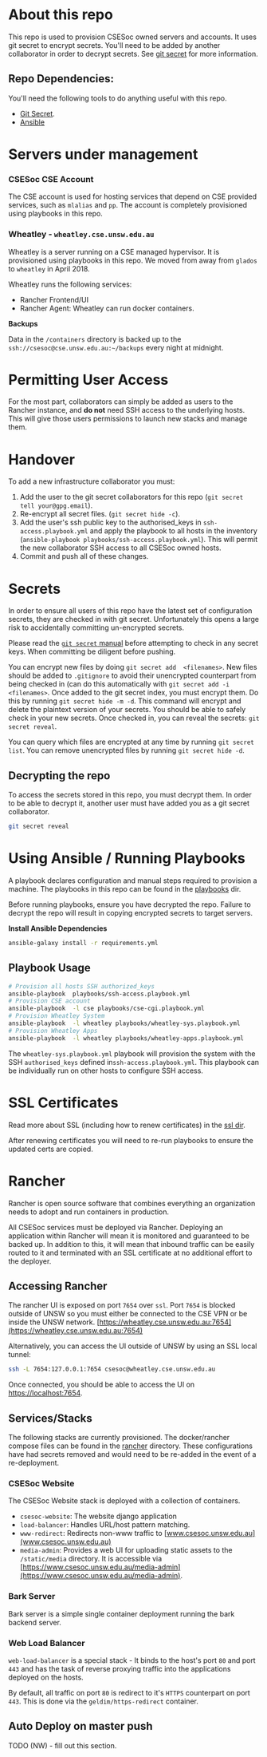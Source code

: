 # About this repo
This repo is used to provision CSESoc owned servers and accounts. It uses git secret to encrypt secrets. You'll need to be added by another collaborator in order to decrypt secrets. See [git secret](http://git-secret.io/) for more information.

## Repo Dependencies:

You'll need the following tools to do anything useful with this repo.

  - [Git Secret](http://git-secret.io/).
  - [Ansible](http://docs.ansible.com/ansible/latest/installation_guide/intro_installation.html)

# Servers under management

### CSESoc CSE Account

The CSE account is used for hosting services that depend on CSE provided services, such as `mlalias` and `pp`. The account is completely provisioned using playbooks in this repo.

### Wheatley - `wheatley.cse.unsw.edu.au`

Wheatley is a server running on a CSE managed hypervisor. It is provisioned using playbooks in this repo. We moved from away from `glados` to `wheatley` in April 2018.

Wheatley runs the following services:

- Rancher Frontend/UI
- Rancher Agent: Wheatley can run docker containers.

**Backups**

Data in the `/containers` directory is backed up to the `ssh://csesoc@cse.unsw.edu.au:~/backups` every night at midnight.

# Permitting User Access

For the most part, collaborators can simply be added as users to the Rancher instance, and **do not** need SSH access to the underlying hosts. This will give those users permissions to launch new stacks and manage them.

# Handover

To add a new infrastructure collaborator you must:

1. Add the user to the git secret collaborators for this repo (`git secret tell your@gpg.email`).
2. Re-encrypt all secret files. (`git secret hide -c`).
3. Add the user's ssh public key to the authorised_keys in `ssh-access.playbook.yml` and apply the playbook to all hosts in the inventory (`ansible-playbook playbooks/ssh-access.playbook.yml`). This will permit the new collaborator SSH access to all CSESoc owned hosts.
4. Commit and push all of these changes.


# Secrets

In order to ensure all users of this repo have the latest set of configuration secrets, they are checked in with git secret. Unfortunately this opens a large risk to accidentally committing un-encrypted secrets.

Please read the [`git secret` manual](http://git-secret.io/) before attempting to check in any secret keys. When committing be diligent before pushing.

You can encrypt new files by doing `git secret add  <filenames>`. New files should be added to `.gitignore` to avoid their unencrypted counterpart from being checked in (can do this automatically with `git secret add -i <filenames>`. Once added to the git secret index, you must encrypt them. Do this by running `git secret hide -m -d`. This command will encrypt and delete the plaintext version of your secrets. You should be able to safely check in your new secrets. Once checked in, you can reveal the secrets: `git secret reveal`.

You can query which files are encrypted at any time by running `git secret list`. You can remove unencrypted files by running `git secret hide -d`.


## Decrypting the repo

To access the secrets stored in this repo, you must decrypt them. In order to be able to decrypt it, another user must have added you as a git secret collaborator.

```bash
git secret reveal
```

# Using Ansible / Running Playbooks

A playbook declares configuration and manual steps required to provision a machine. The playbooks in this repo can be found in the [playbooks](ansible/playbooks/) dir.

Before running playbooks, ensure you have decrypted the repo. Failure to decrypt the repo will result in copying encrypted secrets to target servers.

**Install Ansible Dependencies**

```bash
ansible-galaxy install -r requirements.yml
```

## Playbook Usage

```bash
# Provision all hosts SSH authorized_keys
ansible-playbook  playbooks/ssh-access.playbook.yml
# Provision CSE account
ansible-playbook  -l cse playbooks/cse-cgi.playbook.yml
# Provision Wheatley System
ansible-playbook  -l wheatley playbooks/wheatley-sys.playbook.yml
# Provision Wheatley Apps
ansible-playbook  -l wheatley playbooks/wheatley-apps.playbook.yml
```

The `wheatley-sys.playbook.yml` playbook will provision the system with the SSH `authorised_keys` defined in`ssh-access.playbook.yml`. This playbook can be individually run on other hosts to configure SSH access.

# SSL Certificates
Read more about SSL (including how to renew certificates) in the [ssl dir](ssl).

After renewing certificates you will need to re-run playbooks to ensure the updated certs are copied.

# Rancher

Rancher is open source software that combines everything an organization needs to adopt and run containers in production.

All CSESoc services must be deployed via Rancher. Deploying an application within Rancher will mean it is monitored and guaranteed to be backed up. In addition to this, it will mean that inbound traffic can be easily routed to it and terminated with an SSL certificate at no additional effort to the deployer.

## Accessing Rancher
The rancher UI is exposed on port `7654` over `ssl`. Port `7654` is blocked outside of UNSW so you must either be connected to the CSE VPN or be inside the UNSW network. [https://wheatley.cse.unsw.edu.au:7654](https://wheatley.cse.unsw.edu.au:7654)

Alternatively, you can access the UI outside of UNSW by using an SSL local tunnel:

```bash
ssh -L 7654:127.0.0.1:7654 csesoc@wheatley.cse.unsw.edu.au
```

Once connected, you should be able to access the UI on [https://localhost:7654](https://localhost:7654).


## Services/Stacks

The following stacks are currently provisioned. The docker/rancher compose files can be found in the [rancher](rancher) directory. These configurations have had secrets removed and would need to be re-added in the event of a re-deployment.

### CSESoc Website
The CSESoc Website stack is deployed with a collection of containers.
- `csesoc-website`: The website django application
- `load-balancer`: Handles URL/host pattern matching.
- `www-redirect`: Redirects non-www traffic to [www.csesoc.unsw.edu.au](www.csesoc.unsw.edu.au)
- `media-admin`: Provides a web UI for uploading static assets to the `/static/media` directory. It is accessible via [https://www.csesoc.unsw.edu.au/media-admin](https://www.csesoc.unsw.edu.au/media-admin).


### Bark Server
Bark server is a simple single container deployment running the bark backend server.

### Web Load Balancer

`web-load-balancer` is a special stack - It binds to the host's port `80` and port `443` and has the task of reverse proxying traffic into the applications deployed on the hosts.

By default, all traffic on port `80` is redirect to it's `HTTPS` counterpart on port `443`. This is done via the `geldim/https-redirect` container.

## Auto Deploy on master push

TODO (NW) - fill out this section.
